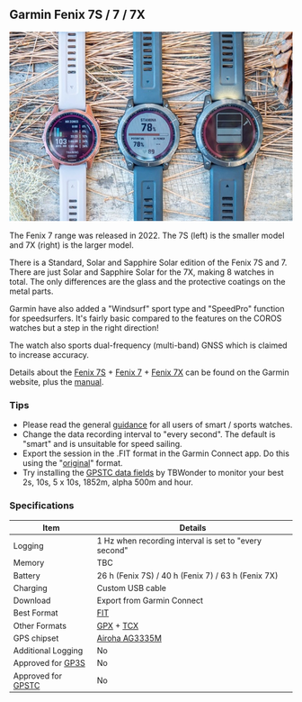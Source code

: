 ## Garmin Fenix 7S / 7 / 7X

![img](img/fenix-7s-7-7x.jpg)



The Fenix 7 range was released in 2022. The 7S (left) is the smaller model and 7X (right) is the larger model.

There is a Standard, Solar and Sapphire Solar edition of the Fenix 7S and 7. There are just Solar and Sapphire Solar for the 7X, making 8 watches in total. The only differences are the glass and the protective coatings on the metal parts.

Garmin have also added a "Windsurf" sport type and "SpeedPro" function for speedsurfers. It's fairly basic compared to the features on the COROS watches but a step in the right direction!

The watch also sports dual-frequency (multi-band) GNSS which is claimed to increase accuracy.

Details about the [Fenix 7S](https://www.garmin.com/en-GB/p/735542) + [Fenix 7](https://www.garmin.com/en-GB/p/735611) + [Fenix 7X](https://www.garmin.com/en-GB/p/735579) can be found on the Garmin website, plus the [manual](https://www8.garmin.com/manuals/webhelp/GUID-C001C335-A8EC-4A41-AB0E-BAC434259F92/EN-US/GUID-7CC6EB03-FE33-434B-9D69-F29CBB08C6F6-homepage.html).



### Tips

- Please read the general [guidance](../../../guidance.md) for all users of smart / sports watches.
- Change the data recording interval to "every second". The default is "smart" and is unsuitable for speed sailing.
- Export the session in the .FIT format in the Garmin Connect app. Do this using the "[original](https://support.garmin.com/en-GB/?faq=W1TvTPW8JZ6LfJSfK512Q8)" format.
- Try installing the [GPSTC data fields](https://www.haigh.id.au/GPSTC.htm) by TBWonder to monitor your best 2s, 10s, 5 x 10s, 1852m, alpha 500m and hour.



### Specifications

| Item                                                       | Details                                                      |
| ---------------------------------------------------------- | ------------------------------------------------------------ |
| Logging                                                    | 1 Hz when recording interval is set to "every second"        |
| Memory                                                     | TBC                                                          |
| Battery                                                    | 26 h (Fenix 7S) / 40 h (Fenix 7) / 63 h (Fenix 7X)           |
| Charging                                                   | Custom USB cable                                             |
| Download                                                   | Export from Garmin Connect                                   |
| Best Format                                                | [FIT](https://developer.garmin.com/fit/protocol/)            |
| Other Formats                                              | [GPX](https://en.wikipedia.org/wiki/GPS_Exchange_Format) + [TCX](https://en.wikipedia.org/wiki/Training_Center_XML) |
| GPS chipset                                                | [Airoha AG3335M](https://www.airoha.com/products/p/A0Dmm0pijWW3MScb) |
| Additional Logging                                         | No                                                           |
| Approved for [GP3S](https://www.gps-speedsurfing.com/)     | No                                                           |
| Approved for [GPSTC](https://www.gpsteamchallenge.com.au/) | No                                                           |
